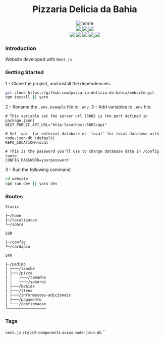 # <div align="center">Pizzaria Delicia da Bahia</div>

<div align="center"><img src="https://i.ibb.co/93rsyR7/home.png" alt="home" border="0"></div>

<div align="center">
    <a href="">
        <img src="https://img.shields.io/badge/preview-vercel-a.svg?style=for-the-badge">
    </a>
    <a href="https://github.com/techdinner/techdinner-api/issues">
        <img src="https://img.shields.io/badge/backend-github-blue.svg?style=for-the-badge">
    </a>
    <a href="https://github.com/techdinner/techdinner-api/pulls">
        <img src="https://img.shields.io/badge/prototype-figma-red.svg?style=for-the-badge">
    </a>
</div>
<div align="center">
     <a>
        <img src="https://img.shields.io/github/license/pizzaria-delicia-da-bahia/website">
    </a>
     <a>
        <img src="https://img.shields.io/github/package-json/v/pizzaria-delicia-da-bahia/website/main">
    </a>
    <a>
        <img src="https://img.shields.io/badge/status-active-success.svg">
    </a>
    <a href="https://github.com/pizzaria-delicia-da-bahia/website/issues">
        <img src="https://img.shields.io/github/issues/pizzaria-delicia-da-bahia/website">
    </a>
    <a href="https://github.com/pizzaria-delicia-da-bahia/website/pulls">
        <img src="https://img.shields.io/github/issues-pr/pizzaria-delicia-da-bahia/website">
    </a>
</div>

### Introduction
Website developed with `Next.js`

### Getting Started
1 - Clone the project, and install the dependencies.
```bash
git clone https://github.com/pizzaria-delicia-da-bahia/website.git
npm install || yarn 
```
2 - Rename the `.env.example` file to `.env`.
3 - Add variables to `.env` file:
```
# This variable set the server url (5002 is the port defined in package.json)
NEXT_PUBLIC_API_URL="http:localhost:5002/api"

# Set 'api' for external database or 'local' for local database with node-json-db (default)
REPO_LOCATION=local

# This is the password you'll use to change database data in /config route
CONFIG_PASSWORD=yourpassword
```
3 - Run the following command
```bash
cd website
npm run dev || yarn dev
```

### Routes

`Static`
```
├─/home
├─/localizacao
└─/sobre
```
`SSR`
```
|─/config
└─/cardapio
```

`SPA`
```
├─/pedido
| ├───/lanche
| ├───/pizza
| |   ├───/tamanho
| |   └───/sabores
| ├───/bebida
| ├───/itens
| ├───/informacoes-adicionais
| ├───/pagamento
| └───/confirmacao
└─────────────────
```
### Tags
`next.js` `styled-components` `axios` `node-json-db` ``